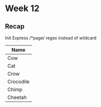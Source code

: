 # Week 12

## Recap

Init Express
/\*page/ regex instead of wildcard

| Name      |
| --------- |
| Cow       |
| Cat       |
| Crow      |
| Crocodile |
| Chimp     |
| Cheetah   |
